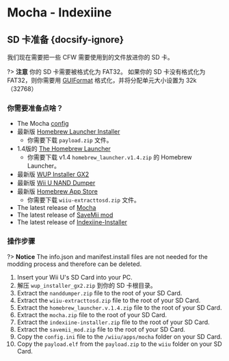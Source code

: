 # Mocha - Indexiine

## SD 卡准备 {docsify-ignore}

我们现在需要把一些 CFW 需要使用到的文件放进你的 SD 卡。

?> **注意** 你的 SD 卡需要被格式化为 FAT32。 如果你的 SD 卡没有格式化为 FAT32，则你需要用 [GUIFormat](http://www.ridgecrop.demon.co.uk/index.htm?guiformat.htm) 格式化，并将分配单元大小设置为 32k（32768）

### 你需要准备点啥？

- The Mocha <a href="docs/files/config.ini" download>config</a>
- 最新版 [Homebrew Launcher Installer](https://github.com/wiiu-env/homebrew_launcher_installer/releases/latest)
  - 你需要下载 `payload.zip` 文件。
- 1.4版的 [The Homebrew Launcher](https://github.com/dimok789/homebrew_launcher/releases/tag/1.4)
  - 你需要下载 v1.4 `homebrew_launcher.v1.4.zip` 的 Homebrew Launcher。
- 最新版 [WUP Installer GX2](http://wiiubru.com/appstore/zips/wup_installer_gx2.zip)
- 最新版 [Wii U NAND Dumper](https://github.com/koolkdev/wiiu-nanddumper/releases/latest)
- 最新版 [Homebrew App Store](https://github.com/vgmoose/hbas/releases/latest)
  - 你需要下载 `wiiu-extracttosd.zip` 文件。
- The latest release of [Mocha](https://www.wiiubru.com/appstore/zips/mocha.zip)
- The latest release of <a href="docs/files/savemii_mod.zip" download>SaveMii mod</a>
- The latest release of [Indexiine-Installer](https://github.com/GaryOderNichts/indexiine-installer/releases/latest)

### 操作步骤

?> **Notice** The info.json and manifest.install files are not needed for the modding process and therefore can be deleted.

1. Insert your Wii U's SD Card into your PC.
1. 解压 `wup_installer_gx2.zip` 到你的 SD 卡根目录。
1. Extract the `nanddumper.zip` file to the root of your SD Card.
1. Extract the `wiiu-extracttosd.zip` file to the root of your SD Card.
1. Extract the `homebrew_launcher.v.1.4.zip` file to the root of your SD Card.
1. Extract the `mocha.zip` file to the root of your SD Card.
1. Extract the `indexiine-installer.zip` file to the root of your SD Card.
1. Extract the `savemii_mod.zip` file to the root of your SD Card.
1. Copy the `config.ini` file to the `/wiiu/apps/mocha` folder on your SD Card.
1. Copy the `payload.elf` from the `payload.zip` to the `wiiu` folder on your SD Card.

